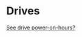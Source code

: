 Drives
======

[See drive power-on-hours?](https://github.com/enckse/howdoi/blob/master/software/drives/power-on-hours.md)

